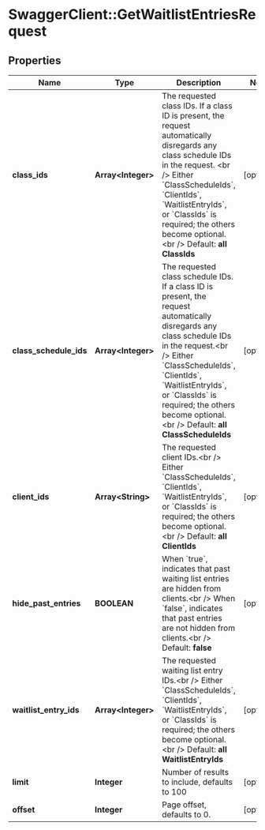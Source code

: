 # SwaggerClient::GetWaitlistEntriesRequest

## Properties
Name | Type | Description | Notes
------------ | ------------- | ------------- | -------------
**class_ids** | **Array&lt;Integer&gt;** | The requested class IDs. If a class ID is present, the request automatically disregards any class schedule IDs in the request. &lt;br /&gt;  Either &#x60;ClassScheduleIds&#x60;, &#x60;ClientIds&#x60;, &#x60;WaitlistEntryIds&#x60;, or &#x60;ClassIds&#x60; is required; the others become optional.&lt;br /&gt;  Default: **all ClassIds** | [optional] 
**class_schedule_ids** | **Array&lt;Integer&gt;** | The requested class schedule IDs. If a class ID is present, the request automatically disregards any class schedule IDs in the request.&lt;br /&gt;  Either &#x60;ClassScheduleIds&#x60;, &#x60;ClientIds&#x60;, &#x60;WaitlistEntryIds&#x60;, or &#x60;ClassIds&#x60; is required; the others become optional.&lt;br /&gt;  Default: **all ClassScheduleIds** | [optional] 
**client_ids** | **Array&lt;String&gt;** | The requested client IDs.&lt;br /&gt;  Either &#x60;ClassScheduleIds&#x60;, &#x60;ClientIds&#x60;, &#x60;WaitlistEntryIds&#x60;, or &#x60;ClassIds&#x60; is required; the others become optional.&lt;br /&gt;  Default: **all ClientIds** | [optional] 
**hide_past_entries** | **BOOLEAN** | When &#x60;true&#x60;, indicates that past waiting list entries are hidden from clients.&lt;br /&gt;  When &#x60;false&#x60;, indicates that past entries are not hidden from clients.&lt;br /&gt;  Default: **false** | [optional] 
**waitlist_entry_ids** | **Array&lt;Integer&gt;** | The requested waiting list entry IDs.&lt;br /&gt;  Either &#x60;ClassScheduleIds&#x60;, &#x60;ClientIds&#x60;, &#x60;WaitlistEntryIds&#x60;, or &#x60;ClassIds&#x60; is required; the others become optional.&lt;br /&gt;  Default: **all WaitlistEntryIds** | [optional] 
**limit** | **Integer** | Number of results to include, defaults to 100 | [optional] 
**offset** | **Integer** | Page offset, defaults to 0. | [optional] 


